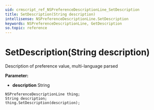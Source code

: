 ```yaml
---
uid: crmscript_ref_NSPreferenceDescriptionLine_SetDescription
title: SetDescription(String description)
intellisense: NSPreferenceDescriptionLine.SetDescription
keywords: NSPreferenceDescriptionLine, GetDescription
so.topic: reference
---
```


# SetDescription(String description)

Description of preference value, multi-language parsed

**Parameter:** 
 - **description** String

```crmscript
NSPreferenceDescriptionLine thing;
String description;
thing.SetDescription(description);
```

